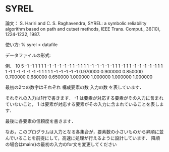 # SYREL
論文：
S. Hariri and C. S. Raghavendra,
SYREL: a symbolic reliability algorithm based on path and cutset methods,
IEEE Trans. Comput., 36(10), 1224-1232, 1987.


使い方:
% syrel < datafile

データファイルの形式:

例．
10 5
-1 -1  1  1  1  1 -1 -1 -1 -1 
-1  1 -1  1  1  1 -1 -1 -1 -1 
-1  1  1 -1  1  1 -1 -1 -1 -1 
-1  1  1  1 -1  1 -1 -1 -1 -1 
-1  1  1  1  1 -1 -1 -1 -1 -1 
0.970000 0.900000 0.850000 0.700000 0.680000
0.650000 1.000000 1.000000 1.000000 1.000000


最初の2つの数字はそれぞれ
 構成要素の数
 入力の数
を表しています．

それぞれの入力は1行で書きます．
-1 は要素が対応する要素がその入力に含まれていないこと，
 1 は要素が対応する要素がその入力に含まれていることを表します．

最後に各要素の信頼度を書きます．


なお，このプログラムは入力となる各集合が，要素数の小さいものから昇順に並んでいることを前提にして，高速に処理が行えるように設計しています．
降順の場合はmain()の最初の入力のfor文を変更してください
